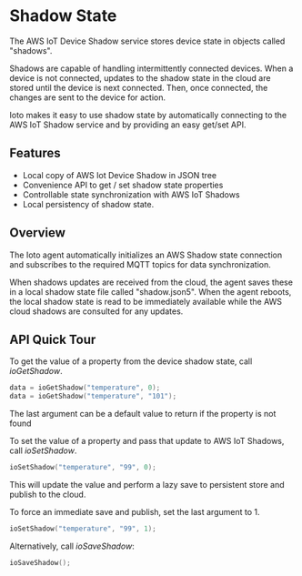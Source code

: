 # Shadow State

The AWS IoT Device Shadow service stores device state in objects called "shadows".

Shadows are capable of handling intermittently connected devices. When a device is not connected, updates to the shadow state in the cloud are stored until the device is next connected. Then, once connected, the changes are sent to the device for action.

Ioto makes it easy to use shadow state by automatically connecting to the AWS IoT Shadow service and by providing an easy get/set API.

## Features

* Local copy of AWS Iot Device Shadow in JSON tree
* Convenience API to get / set shadow state properties
* Controllable state synchronization with AWS IoT Shadows
* Local persistency of shadow state.

## Overview

The Ioto agent automatically initializes an AWS Shadow state connection and subscribes to the required MQTT topics for data synchronization.

When shadows updates are received from the cloud, the agent saves these in a local shadow state file called "shadow.json5". When the agent reboots, the local shadow state is read to be immediately available while the AWS cloud shadows are consulted for any updates.

## API Quick Tour

To get the value of a property from the device shadow state, call *ioGetShadow*.

```c
data = ioGetShadow("temperature", 0);
data = ioGetShadow("temperature", "101");
```

The last argument can be a default value to return if the property is not found

To set the value of a property and pass that update to AWS IoT Shadows, call *ioSetShadow*.

```c
ioSetShadow("temperature", "99", 0);
```

This will update the value and perform a lazy save to persistent store and publish to the cloud.

To force an immediate save and publish, set the last argument to 1.

```c
ioSetShadow("temperature", "99", 1);
```

Alternatively, call *ioSaveShadow*:

```c
ioSaveShadow();
```
